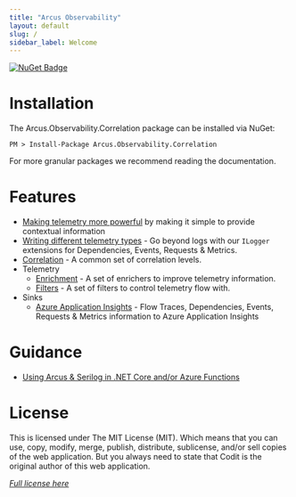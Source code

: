 ```yaml
---
title: "Arcus Observability"
layout: default
slug: /
sidebar_label: Welcome
---
```


[![NuGet Badge](https://buildstats.info/nuget/Arcus.Observability.Correlation?packageVersion=0.3.0)](https://www.nuget.org/packages/Arcus.Observability.Correlation/0.3.0)

# Installation

The Arcus.Observability.Correlation package can be installed via NuGet:

```shell
PM > Install-Package Arcus.Observability.Correlation
```

For more granular packages we recommend reading the documentation.

# Features

- [Making telemetry more powerful](/features/making-telemetry-more-powerful) by making it simple to provide contextual information
- [Writing different telemetry types](/features/writing-different-telemetry-types) - Go beyond logs with our `ILogger` extensions for Dependencies, Events, Requests & Metrics.
- [Correlation](/features/correlation) - A common set of correlation levels.
- Telemetry
    - [Enrichment](/features/telemetry-enrichment) - A set of enrichers to improve telemetry information.
    - [Filters](/features/telemetry-filter) - A set of filters to control telemetry flow with.
- Sinks
    - [Azure Application Insights](/features/sinks/azure-application-insights) - Flow Traces, Dependencies, Events, Requests & Metrics information to Azure Application Insights

# Guidance

- [Using Arcus & Serilog in .NET Core and/or Azure Functions](/guidance/use-with-dotnet-and-functions)

# License
This is licensed under The MIT License (MIT). Which means that you can use, copy, modify, merge, publish, distribute, sublicense, and/or sell copies of the web application. But you always need to state that Codit is the original author of this web application.

*[Full license here](https://github.com/arcus-azure/arcus.observability/blob/master/LICENSE)*
